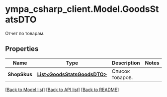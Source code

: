 # ympa_csharp_client.Model.GoodsStatsDTO
Отчет по товарам.

## Properties

Name | Type | Description | Notes
------------ | ------------- | ------------- | -------------
**ShopSkus** | [**List&lt;GoodsStatsGoodsDTO&gt;**](GoodsStatsGoodsDTO.md) | Список товаров. | 

[[Back to Model list]](../README.md#documentation-for-models) [[Back to API list]](../README.md#documentation-for-api-endpoints) [[Back to README]](../README.md)

